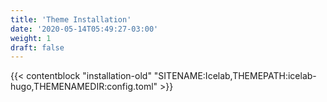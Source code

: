 ```yaml
---
title: 'Theme Installation'
date: '2020-05-14T05:49:27-03:00'
weight: 1
draft: false
---
```


{{< contentblock "installation-old" "SITENAME:Icelab,THEMEPATH:icelab-hugo,THEMENAMEDIR:config.toml" >}}
